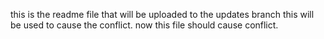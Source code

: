 this is the readme file that will be uploaded to the updates branch
this will be used to cause the conflict.
now this file should cause conflict.